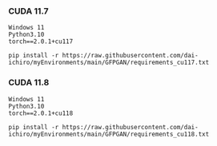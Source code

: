 
### CUDA 11.7
~~~
Windows 11
Python3.10
torch==2.0.1+cu117
~~~

~~~
pip install -r https://raw.githubusercontent.com/dai-ichiro/myEnvironments/main/GFPGAN/requirements_cu117.txt
~~~

### CUDA 11.8
~~~
Windows 11
Python3.10
torch==2.0.1+cu118
~~~

~~~
pip install -r https://raw.githubusercontent.com/dai-ichiro/myEnvironments/main/GFPGAN/requirements_cu118.txt
~~~
